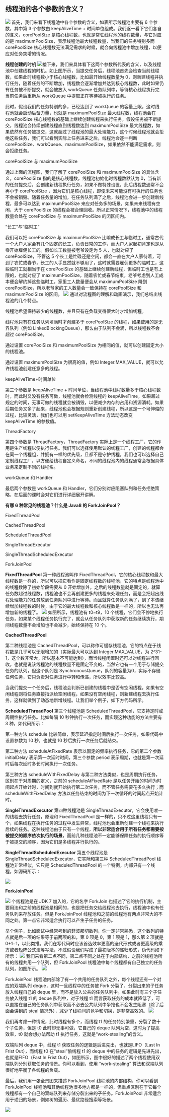 ## 线程池的各个参数的含义？

![](assets/16406611118428.jpg)
首先，我们来看下线程池中各个参数的含义，如表所示线程池主要有 6 个参数，其中第 3 个参数由 keepAliveTime + 时间单位组成。我们逐一看下它们各自的含义，corePoolSize 是核心线程数，也就是常驻线程池的线程数量，与它对应的是 maximumPoolSize，表示线程池最大线程数量，当我们的任务特别多而 corePoolSize 核心线程数无法满足需求的时候，就会向线程池中增加线程，以便应对任务突增的情况。

**线程创建的时机**
![](assets/16406611836083.jpg)接下来，我们来具体看下这两个参数所代表的含义，以及线程池中创建线程的时机。如上图所示，当提交任务后，线程池首先会检查当前线程数，如果此时线程数小于核心线程数，比如最开始线程数量为 0，则新建线程并执行任务，随着任务的不断增加，线程数会逐渐增加并达到核心线程数，此时如果仍有任务被不断提交，就会被放入 workQueue 任务队列中，等待核心线程执行完当前任务后重新从 workQueue 中提取正在等待被执行的任务。

 

此时，假设我们的任务特别的多，已经达到了 workQueue 的容量上限，这时线程池就会启动后备力量，也就是 maximumPoolSize 最大线程数，线程池会在 corePoolSize 核心线程数的基础上继续创建线程来执行任务，假设任务被不断提交，线程池会持续创建线程直到线程数达到 maximumPoolSize 最大线程数，如果依然有任务被提交，这就超过了线程池的最大处理能力，这个时候线程池就会拒绝这些任务，我们可以看到实际上任务进来之后，线程池会逐一判断 corePoolSize、workQueue、maximumPoolSize，如果依然不能满足需求，则会拒绝任务。

corePoolSize 与 maximumPoolSize   

通过上面的流程图，我们了解了 corePoolSize 和 maximumPoolSize 的具体含义，corePoolSize 指的是核心线程数，线程池初始化时线程数默认为 0，当有新的任务提交后，会创建新线程执行任务，如果不做特殊设置，此后线程数通常不会再小于 corePoolSize ，因为它们是核心线程，即便未来可能没有可执行的任务也不会被销毁。随着任务量的增加，在任务队列满了之后，线程池会进一步创建新线程，最多可以达到 maximumPoolSize 来应对任务多的场景，如果未来线程有空闲，大于 corePoolSize 的线程会被合理回收。所以正常情况下，线程池中的线程数量会处在 corePoolSize 与 maximumPoolSize 的闭区间内。

“长工”与“临时工”

我们可以把 corePoolSize 与 maximumPoolSize 比喻成长工与临时工，通常古代一个大户人家会有几个固定的长工，负责日常的工作，而大户人家起初肯定也是从零开始雇佣长工的。假如长工数量被老爷设定为 5 人，也就对应了 corePoolSize，不管这 5 个长工是忙碌还是空闲，都会一直在大户人家待着，可到了农忙或春节，长工的人手显然就不够用了，这时就需要雇佣更多的临时工，这些临时工就相当于在 corePoolSize 的基础上继续创建新线程，但临时工也是有上限的，也就对应了 maximumPoolSize，随着农忙或春节结束，老爷考虑到人工成本便会解约掉这些临时工，家里工人数量便会从 maximumPoolSize 降到 corePoolSize，所以老爷家的工人数量会一致保持在 corePoolSize 和 maximumPoolSize 的区间。
![](assets/16406613980904.jpg)
通过对流程图的理解和动画演示，我们总结出线程池的几个特点。

线程池希望保持较少的线程数，并且只有在负载变得很大时才增加线程。

线程池只有在任务队列填满时才创建多于 corePoolSize 的线程，如果使用的是无界队列（例如 LinkedBlockingQueue），那么由于队列不会满，所以线程数不会超过 corePoolSize。

通过设置 corePoolSize 和 maximumPoolSize 为相同的值，就可以创建固定大小的线程池。

通过设置 maximumPoolSize 为很高的值，例如 Integer.MAX_VALUE，就可以允许线程池创建任意多的线程。

keepAliveTime+时间单位     

第三个参数是 keepAliveTime + 时间单位，当线程池中线程数量多于核心线程数时，而此时又没有任务可做，线程池就会检测线程的 keepAliveTime，如果超过规定的时间，无事可做的线程就会被销毁，以便减少内存的占用和资源消耗。如果后期任务又多了起来，线程池也会根据规则重新创建线程，所以这是一个可伸缩的过程，比较灵活，我们也可以用 setKeepAliveTime 方法动态改变 keepAliveTime 的参数值。

ThreadFactory   

第四个参数是 ThreadFactory，ThreadFactory 实际上是一个线程工厂，它的作用是生产线程以便执行任务。我们可以选择使用默认的线程工厂，创建的线程都会在同一个线程组，并拥有一样的优先级，且都不是守护线程，我们也可以选择自己定制线程工厂，以方便给线程自定义命名，不同的线程池内的线程通常会根据具体业务来定制不同的线程名。

workQueue 和 Handler     

最后两个参数是 workQueue 和 Handler，它们分别对应阻塞队列和任务拒绝策略，在后面的课时会对它们进行详细展开讲解。

**有哪 6 种常见的线程池？什么是 Java8 的 ForkJoinPool？**

FixedThreadPool

CachedThreadPool

ScheduledThreadPool

SingleThreadExecutor

SingleThreadScheduledExecutor

ForkJoinPool


**FixedThreadPool**
第一种线程池叫作 FixedThreadPool，它的核心线程数和最大线程数是一样的，所以可以把它看作是固定线程数的线程池，它的特点是线程池中的线程数除了初始阶段需要从 0 开始增加外，之后的线程数量就是固定的，就算任务数超过线程数，线程池也不会再创建更多的线程来处理任务，而是会把超出线程处理能力的任务放到任务队列中进行等待。而且就算任务队列满了，到了本该继续增加线程数的时候，由于它的最大线程数和核心线程数是一样的，所以也无法再增加新的线程了。
![](assets/16406708022390.jpg)
如图所示，线程池有 t0~t9，10 个线程，它们会不停地执行任务，如果某个线程任务执行完了，就会从任务队列中获取新的任务继续执行，期间线程数量不会增加也不会减少，始终保持在 10 个。


**CachedThreadPool**

第二种线程池是 CachedThreadPool，可以称作可缓存线程池，它的特点在于线程数是几乎可以无限增加的（实际最大可以达到 Integer.MAX_VALUE，为 2^31-1，这个数非常大，所以基本不可能达到），而当线程闲置时还可以对线程进行回收。也就是说该线程池的线程数量不是固定不变的，当然它也有一个用于存储提交任务的队列，但这个队列是 SynchronousQueue，队列的容量为0，实际不存储任何任务，它只负责对任务进行中转和传递，所以效率比较高。

当我们提交一个任务后，线程池会判断已创建的线程中是否有空闲线程，如果有空闲线程则将任务直接指派给空闲线程，如果没有空闲线程，则新建线程去执行任务，这样就做到了动态地新增线程。让我们举个例子，如下方代码所示。


**ScheduledThreadPool**
第三个线程池是 ScheduledThreadPool，它支持定时或周期性执行任务。比如每隔 10 秒钟执行一次任务，而实现这种功能的方法主要有 3 种，如代码所示：

第一种方法 schedule 比较简单，表示延迟指定时间后执行一次任务，如果代码中设置参数为 10 秒，也就是 10 秒后执行一次任务后就结束。

第二种方法 scheduleAtFixedRate 表示以固定的频率执行任务，它的第二个参数 initialDelay 表示第一次延时时间，第三个参数 period 表示周期，也就是第一次延时后每次延时多长时间执行一次任务。

第三种方法 scheduleWithFixedDelay 与第二种方法类似，也是周期执行任务，区别在于对周期的定义，之前的 scheduleAtFixedRate 是以任务开始的时间为时间起点开始计时，时间到就开始执行第二次任务，而不管任务需要花多久执行；而 scheduleWithFixedDelay 方法以任务结束的时间为下一次循环的时间起点开始计时。


**SingleThreadExecutor**
第四种线程池是 SingleThreadExecutor，它会使用唯一的线程去执行任务，原理和 FixedThreadPool 是一样的，只不过这里线程只有一个，如果线程在执行任务的过程中发生异常，线程池也会重新创建一个线程来执行后续的任务。这种线程池由于只有一个线程，**所以非常适合用于所有任务都需要按被提交的顺序依次执行的场景**，而前几种线程池不一定能够保障任务的执行顺序等于被提交的顺序，因为它们是多线程并行执行的。


**SingleThreadScheduledExecutor**
第五个线程池是 SingleThreadScheduledExecutor，它实际和第三种 ScheduledThreadPool 线程池非常相似，它只是 ScheduledThreadPool 的一个特例，内部只有一个线程，如源码所示：

![](assets/16406723471203.jpg)


**ForkJoinPool**

![](assets/16406724143751.jpg)
个线程池是在 JDK 7 加入的，它的名字 ForkJoin 也描述了它的执行机制，主要用法和之前的线程池是相同的，也是把任务交给线程池去执行，线程池中也有任务队列来存放任务。但是 ForkJoinPool 线程池和之前的线程池有两点非常大的不同之处。第一点它非常适合执行可以产生子任务的任务。


举个例子，比如面试中经常考到的菲波那切数列，你一定非常熟悉，这个数列的特点就是后一项的结果等于前两项的和，第 0 项是 0，第 1 项是 1，那么第 2 项就是 0+1=1，以此类推。我们在写代码时应该首选效率更高的迭代形式或者更高级的乘方或者矩阵公式法等写法，不过假设我们写成了最初版本的递归形式，伪代码如下所示：
![](assets/16406728055421.jpg)
我们来看第二点不同，第二点不同之处在于内部结构，之前的线程池所有的线程共用一个队列，但 ForkJoinPool 线程池中每个线程都有自己独立的任务队列，如图所示。
![](assets/16406736025689.jpg)


ForkJoinPool 线程池内部除了有一个共用的任务队列之外，每个线程还有一个对应的双端队列 deque，这时一旦线程中的任务被 Fork 分裂了，分裂出来的子任务放入线程自己的 deque 里，而不是放入公共的任务队列中。如果此时有三个子任务放入线程 t1 的 deque 队列中，对于线程 t1 而言获取任务的成本就降低了，可以直接在自己的任务队列中获取而不必去公共队列中争抢也不会发生阻塞（除了后面会讲到的 steal 情况外），减少了线程间的竞争和切换，是非常高效的。
![](assets/16406738908281.jpg)

我们再考虑一种情况，此时线程有多个，而线程 t1 的任务特别繁重，分裂了数十个子任务，但是 t0 此时却无事可做，它自己的 deque 队列为空，这时为了提高效率，t0 就会想办法帮助 t1 执行任务，这就是“work-stealing”的含义。

双端队列 deque 中，线程 t1 获取任务的逻辑是后进先出，也就是LIFO（Last In Frist Out），而线程 t0 在“steal”偷线程 t1 的 deque 中的任务的逻辑是先进先出，也就是FIFO（Fast In Frist Out），如图所示，图中很好的描述了两个线程使用双端队列分别获取任务的情景。你可以看到，使用 “work-stealing” 算法和双端队列很好地平衡了各线程的负载。

最后，我们用一张全景图来描述 ForkJoinPool 线程池的内部结构，你可以看到 ForkJoinPool 线程池和其他线程池很多地方都是一样的，但重点区别在于它每个线程都有一个自己的双端队列来存储分裂出来的子任务。ForkJoinPool 非常适合用于递归的场景，例如树的遍历、最优路径搜索等场景。

![](assets/16406739080655.jpg)
